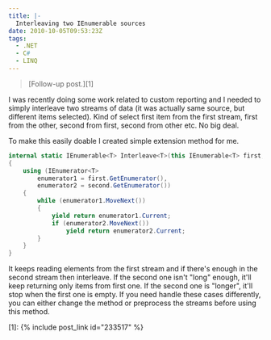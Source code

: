 ```yaml
---
title: |-
  Interleaving two IEnumerable sources
date: 2010-10-05T09:53:23Z
tags:
  - .NET
  - C#
  - LINQ
---
```

> [Follow-up post.][1]

I was recently doing some work related to custom reporting and I needed to simply interleave two streams of data (it was actually same source, but different items selected). Kind of select first item from the first stream, first from the other, second from first, second from other etc. No big deal.

To make this easily doable I created simple extension method for me.

```csharp
internal static IEnumerable<T> Interleave<T>(this IEnumerable<T> first, IEnumerable<T> second)
{
	using (IEnumerator<T>
		enumerator1 = first.GetEnumerator(),
		enumerator2 = second.GetEnumerator())
	{
		while (enumerator1.MoveNext())
		{
			yield return enumerator1.Current;
			if (enumerator2.MoveNext())
				yield return enumerator2.Current;
		}
	}
}
```

It keeps reading elements from the first stream and if there's enough in the second stream then interleave. If the second one isn't "long" enough, it'll keep returning only items from first one. If the second one is "longer", it'll stop when the first one is empty. If you need handle these cases differently, you can either change the method or preprocess the streams before using this method.

[1]: {% include post_link id="233517" %}